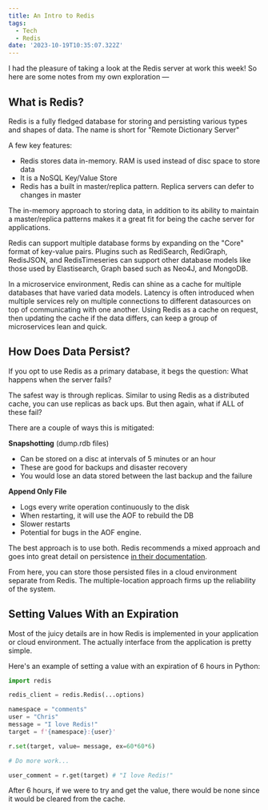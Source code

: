 ```yaml
---
title: An Intro to Redis
tags:
  - Tech
  - Redis
date: '2023-10-19T10:35:07.322Z'
---
```


I had the pleasure of taking a look at the Redis server at work this week! So here are some notes from my own exploration —

## What is Redis?

Redis is a fully fledged database for storing and persisting various types and shapes of data. The name is short for "Remote Dictionary Server"

A few key features:

- Redis stores data in-memory. RAM is used instead of disc space to store data
- It is a NoSQL Key/Value Store
- Redis has a built in master/replica pattern. Replica servers can defer to changes in master

The in-memory approach to storing data, in addition to its ability to maintain a master/replica patterns makes it a great fit for being the cache server for applications.

Redis can support multiple database forms by expanding on the "Core" format of key-value pairs. Plugins such as RediSearch, RediGraph, RedisJSON, and RedisTimeseries can support other database models like those used by Elastisearch, Graph based such as Neo4J, and MongoDB.

In a microservice environment, Redis can shine as a cache for multiple databases that have varied data models. Latency is often introduced when multiple services rely on multiple connections to different datasources on top of communicating with one another. Using Redis as a cache on request, then updating the cache if the data differs, can keep a group of microservices lean and quick.

## How Does Data Persist?

If you opt to use Redis as a primary database, it begs the question: What happens when the server fails?

The safest way is through replicas. Similar to using Redis as a distributed cache, you can use replicas as back ups. But then again, what if ALL of these fail?

There are a couple of ways this is mitigated:

**Snapshotting** (dump.rdb files)

- Can be stored on a disc at intervals of 5 minutes or an hour
- These are good for backups and disaster recovery
- You would lose an data stored between the last backup and the failure

**Append Only File**

- Logs every write operation continuously to the disk
- When restarting, it will use the AOF to rebuild the DB
- Slower restarts
- Potential for bugs in the AOF engine.

The best approach is to use both. Redis recommends a mixed approach and goes into great detail on persistence [in their documentation](https://redis.io/docs/management/persistence/).

From here, you can store those persisted files in a cloud environment separate from Redis. The multiple-location approach firms up the reliability of the system.

## Setting Values With an Expiration

Most of the juicy details are in how Redis is implemented in your application or cloud environment. The actually interface from the application is pretty simple.

Here's an example of setting a value with an expiration of 6 hours in Python:

```python
import redis

redis_client = redis.Redis(...options)

namespace = "comments"
user = "Chris"
message = "I love Redis!"
target = f'{namespace}:{user}'

r.set(target, value= message, ex=60*60*6)

# Do more work...

user_comment = r.get(target) # "I love Redis!"
```

After 6 hours, if we were to try and get the value, there would be none since it would be cleared from the cache.
